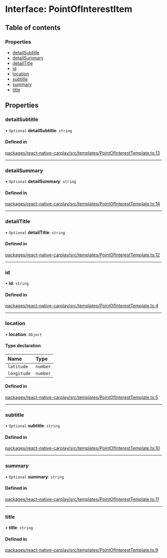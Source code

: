 # Interface: PointOfInterestItem

## Table of contents

### Properties

- [detailSubtitle](/docs/PointOfInterestItem.md#detailsubtitle)
- [detailSummary](/docs/PointOfInterestItem.md#detailsummary)
- [detailTitle](/docs/PointOfInterestItem.md#detailtitle)
- [id](/docs/PointOfInterestItem.md#id)
- [location](/docs/PointOfInterestItem.md#location)
- [subtitle](/docs/PointOfInterestItem.md#subtitle)
- [summary](/docs/PointOfInterestItem.md#summary)
- [title](/docs/PointOfInterestItem.md#title)

## Properties

### detailSubtitle

• `Optional` **detailSubtitle**: `string`

#### Defined in

[packages/react-native-carplay/src/templates/PointOfInterestTemplate.ts:13](https://github.com/birkir/react-native-carplay/blob/2f9bd9c/packages/react-native-carplay/src/templates/PointOfInterestTemplate.ts#L13)

___

### detailSummary

• `Optional` **detailSummary**: `string`

#### Defined in

[packages/react-native-carplay/src/templates/PointOfInterestTemplate.ts:14](https://github.com/birkir/react-native-carplay/blob/2f9bd9c/packages/react-native-carplay/src/templates/PointOfInterestTemplate.ts#L14)

___

### detailTitle

• `Optional` **detailTitle**: `string`

#### Defined in

[packages/react-native-carplay/src/templates/PointOfInterestTemplate.ts:12](https://github.com/birkir/react-native-carplay/blob/2f9bd9c/packages/react-native-carplay/src/templates/PointOfInterestTemplate.ts#L12)

___

### id

• **id**: `string`

#### Defined in

[packages/react-native-carplay/src/templates/PointOfInterestTemplate.ts:4](https://github.com/birkir/react-native-carplay/blob/2f9bd9c/packages/react-native-carplay/src/templates/PointOfInterestTemplate.ts#L4)

___

### location

• **location**: `Object`

#### Type declaration

| Name | Type |
| :------ | :------ |
| `latitude` | `number` |
| `longitude` | `number` |

#### Defined in

[packages/react-native-carplay/src/templates/PointOfInterestTemplate.ts:5](https://github.com/birkir/react-native-carplay/blob/2f9bd9c/packages/react-native-carplay/src/templates/PointOfInterestTemplate.ts#L5)

___

### subtitle

• `Optional` **subtitle**: `string`

#### Defined in

[packages/react-native-carplay/src/templates/PointOfInterestTemplate.ts:10](https://github.com/birkir/react-native-carplay/blob/2f9bd9c/packages/react-native-carplay/src/templates/PointOfInterestTemplate.ts#L10)

___

### summary

• `Optional` **summary**: `string`

#### Defined in

[packages/react-native-carplay/src/templates/PointOfInterestTemplate.ts:11](https://github.com/birkir/react-native-carplay/blob/2f9bd9c/packages/react-native-carplay/src/templates/PointOfInterestTemplate.ts#L11)

___

### title

• **title**: `string`

#### Defined in

[packages/react-native-carplay/src/templates/PointOfInterestTemplate.ts:9](https://github.com/birkir/react-native-carplay/blob/2f9bd9c/packages/react-native-carplay/src/templates/PointOfInterestTemplate.ts#L9)
